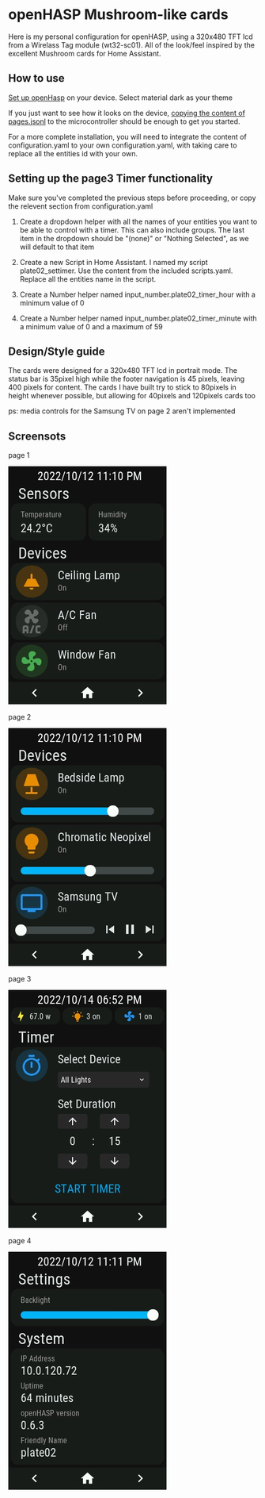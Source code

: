 # openHASP Mushroom-like cards

Here is my personal configuration for openHASP, using a 320x480 TFT lcd from a Wirelass Tag module (wt32-sc01).
All of the look/feel inspired by the excellent Mushroom cards for Home Assistant.

## How to use

[Set up openHasp](https://www.openhasp.com/0.6.3/getting-started/) on your device. Select material dark as your theme

If you just want to see how it looks on the device, [copying the content of pages.jsonl](https://www.openhasp.com/0.6.3/faq/#is-there-a-file-browser-built-in) to the microcontroller should be enough to get you started.

For a more complete installation, you will need to integrate the content of configuration.yaml to your own configuration.yaml, with taking care to replace all the entities id with your own.

## Setting up the page3 Timer functionality

Make sure you've completed the previous steps before proceeding, or copy the relevent section from configuration.yaml

 1. Create a dropdown helper with all the names of your entities you want to be able to control with a timer. This can also include groups. The last item in the dropdown should be "(none)" or "Nothing Selected", as we will default to that item

 2. Create a new Script in Home Assistant. I named my script plate02_settimer. Use the content from the included scripts.yaml. Replace all the entities name in the script.

 3. Create a Number helper named input_number.plate02_timer_hour with a minimum value of 0

 4. Create a Number helper named input_number.plate02_timer_minute with a minimum value of 0 and a maximum of 59

## Design/Style guide

The cards were designed for a 320x480 TFT lcd in portrait mode. The status bar is 35pixel high while the footer navigation is 45 pixels, leaving 400 pixels for content. The cards I have built try to stick to 80pixels in height whenever possible, but allowing for 40pixels and 120pixels cards too




ps: media controls for the Samsung TV on page 2 aren't implemented

## Screensots

page 1

![alt text](assets/page1.jpg)

page 2

![alt text](assets/page2.jpg)

page 3

![alt text](assets/page3.jpg)

page 4

![alt text](assets/page4.jpg)
